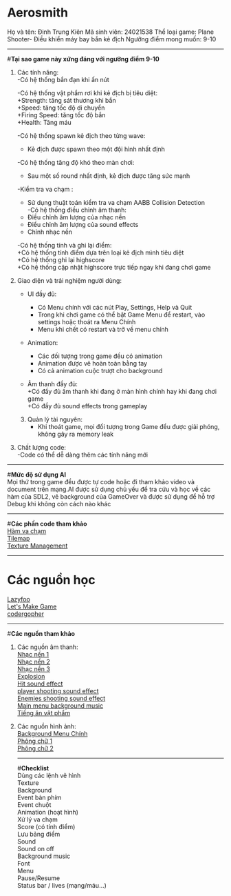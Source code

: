 # Aerosmith
Họ và tên: Đinh Trung Kiên
Mã sinh viên: 24021538
Thể loại game: Plane Shooter- Điều khiển máy bay bắn kẻ địch
Ngưỡng điểm mong muốn: 9-10
___
#**Tại sao game này xứng đáng với ngưỡng điểm 9-10**<br>

1. Các tính năng:<br>
   -Có hệ thống bắn đạn khi ấn nút<br>
   
   -Có hệ thống vật phẩm rơi khi kẻ địch bị tiêu diệt:<br>
     +Strength: tăng sát thương khi bắn<br>
     +Speed: tăng tốc độ di chuyển<br>
     +Firing Speed: tăng tốc độ bắn<br>
     +Health: Tăng máu<br>
     
   -Có hệ thống spawn kẻ địch theo từng wave:<br>
     + Kẻ địch được spawn theo một đội hình nhất định<br>
     
   -Có hệ thống tăng độ khó theo màn chơi:<br>
     + Sau một số round nhất định, kẻ địch được tăng sức mạnh<br>
     
   -Kiểm tra va chạm :<br>
     + Sử dụng thuật toán kiểm tra va chạm AABB Collision Detection<br>
   -Có hệ thống điều chỉnh âm thanh:<br>
     + Điều chỉnh âm lượng của nhạc nền<br>
     + Điều chỉnh âm lượng của sound effects<br>
     + Chỉnh nhạc nền<br>

   -Có hệ thống tính và ghi lại điểm: <br>
      +Có hệ thống tính điểm dựa trên loại kẻ địch mình tiêu diệt <br>
      +Có hệ thống ghi lại highscore <br>
      +Có hệ thống cập nhật highscore trực tiếp ngay khi đang chơi game <br>
     
2. Giao diện và trải nghiệm người dùng:<br>
      - UI đầy đủ:<br>
        + Có Menu chính với các nút Play, Settings, Help và Quit<br>
        + Trong khi chơi game có thể bật Game Menu để restart, vào settings hoặc thoát ra Menu Chính<br>
        + Menu khi chết có restart và trở về menu chính<br>
        
      - Animation:<br>
        + Các đối tượng trong game đều có animation<br>
        + Animation được vẽ hoàn toàn bằng tay<br>
        + Có cả animation cuộc trượt cho background <br>
        
      - Âm thanh đầy đủ:<br>
        +Có đầy đủ âm thanh khi đang ở màn hình chính hay khi đang chơi game<br>
        +Có đầy đủ sound effects trong gameplay<br>
        
   3. Quản lý tài nguyên:<br>
       - Khi thoát game, mọi đối tượng trong Game đều được giải phóng, không gây ra memory leak<br>
       
4. Chất lượng code:<br>
       -Code có thể dễ dàng thêm các tính năng mới<br>
___
#**Mức độ sử dụng AI**<br>
Mọi thứ trong game đều được tự code hoặc đi tham khảo video và document trên mạng.AI được sử dụng chủ yếu để tra cứu và học về các hàm của SDL2, vẽ background của GameOver và được sử dụng để hỗ trợ Debug khi không còn cách nào khác
___
#**Các phần code tham khảo**<br>
[Hàm va chạm](https://lazyfoo.net/tutorials/SDL/)<br>
[Tilemap](https://youtu.be/1eaxE_waDNc?si=LS7IJwscN-BuCu9w)<br>
[Texture Management](https://www.youtube.com/watch?v=RqvpkZ7I1aU&list=PLhfAbcv9cehhkG7ZQK0nfIGJC_C-wSLrx&index=6)<br>
___
# **Các nguồn học**<br>
[Lazyfoo](https://lazyfoo.net/tutorials/SDL/)<br>
[Let's Make Game](https://www.youtube.com/@CarlBirch)<br>
[codergopher](https://www.youtube.com/@codergopher8270)<br>
___
#**Các nguồn tham khảo**<br>
1. Các nguồn âm thanh:<br>
   [Nhạc nền 1](https://youtu.be/U0TXIXTzJEY?si=1Tupd7gzOQQhqCeL)<br>
   [Nhạc nền 2](https://youtu.be/QoHrfKZ5jno?si=0g4zs-rW3eS9G4hk)<br>
   [Nhạc nền 3](https://youtu.be/daFi4MScfl8?si=VuAmxG6SJmfQbaNc)<br>
   [Explosion](https://youtu.be/daFi4MScfl8?si=VuAmxG6SJmfQbaNc)<br>
   [Hit sound effect](https://youtu.be/iyuTagR1u44?si=FJULzoLCFXJpJ2iR)<br>
   [player shooting sound effect](https://youtu.be/FuvmTL1nPDs?si=8bs-oQyU3FLIU0sm)<br>
   [Enemies shooting sound effect](https://youtu.be/jz-awweTKw8?si=BOx02hFAmv3ELEsM)<br>
   [Main menu background music](https://www.youtube.com/watch?v=F6z1CH4oX2o&list=PL0QAEXDsccILdga79CcswY56cxSfLUXY9&index=13)<br>
   [Tiếng ăn vật phẩm](https://youtu.be/uTg0i6j7k34?si=nkSlcO_52h_jfpGp)<br>

2. Các nguồn hình ảnh:<br>
   [Background Menu Chính](https://za.pinterest.com/pin/54395107993157287/)<br>
   [Phông chữ 1](https://waxdroplet.itch.io/pixelart-alphabet)<br>
   [Phông chữ 2](https://arijkx.itch.io/free-pixel-art-blue-light-letters)<br>

   ___
   #**Checklist**<br>
 Dùng các lệnh vẽ hình<br>
 Texture<br>
 Background<br>
 Event bàn phím<br>
 Event chuột<br>
 Animation (hoạt hình)<br>
 Xử lý va chạm<br>
 Score (có tính điểm)<br>
 Lưu bảng điểm<br>
 Sound<br>
 Sound on off<br>
 Background music<br>
 Font<br>
 Menu<br>
 Pause/Resume<br>
 Status bar / lives (mạng/máu...)<br>
   

       
